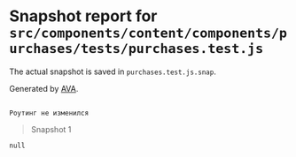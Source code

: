 # Snapshot report for `src/components/content/components/purchases/tests/purchases.test.js`

The actual snapshot is saved in `purchases.test.js.snap`.

Generated by [AVA](https://avajs.dev).

## 
    Роутинг не изменился


> Snapshot 1

    null

